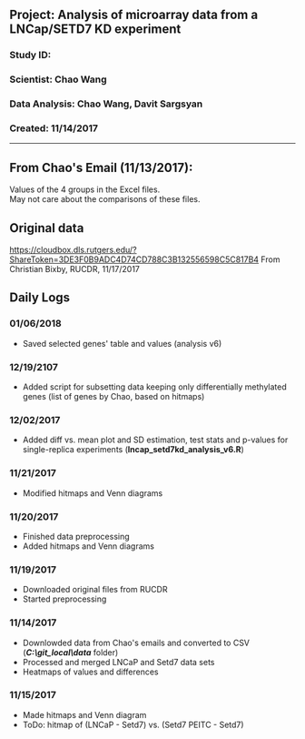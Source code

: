 ##  Project: Analysis of microarray data from a LNCap/SETD7 KD experiment
### Study ID: 
### Scientist: Chao Wang
### Data Analysis: Chao Wang, Davit Sargsyan 
### Created: 11/14/2017 

---

## From Chao's Email (11/13/2017):
Values of the 4 groups in the Excel files.    
May not care about the comparisons of these files.    

## Original data
https://cloudbox.dls.rutgers.edu/?ShareToken=3DE3F0B9ADC4D74CD788C3B132556598C5C817B4
From Christian Bixby, RUCDR, 11/17/2017

## Daily Logs
### 01/06/2018
* Saved selected genes' table and values (analysis v6)

### 12/19/2107
* Added script for subsetting data  keeping only differentially methylated genes (list of genes by Chao, based on hitmaps)

### 12/02/2017
* Added diff vs. mean plot and SD estimation, test stats and p-values for single-replica experiments (**lncap_setd7kd_analysis_v6.R**)

### 11/21/2017
* Modified hitmaps and Venn diagrams

### 11/20/2017
* Finished data preprocessing    
* Added hitmaps and Venn diagrams

### 11/19/2017
* Downloaded original files from RUCDR    
* Started preprocessing

### 11/14/2017
* Downlowded data from Chao's emails and converted to CSV (***C:\git_local\data*** folder)    
* Processed and merged LNCaP and Setd7 data sets    
* Heatmaps of values and differences

### 11/15/2017
* Made hitmaps and Venn diagram    
* ToDo: hitmap of (LNCaP - Setd7) vs. (Setd7 PEITC - Setd7)
